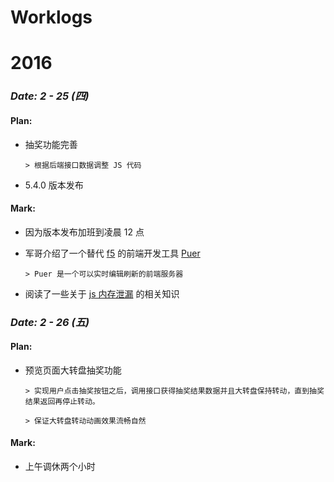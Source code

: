 # Worklogs

# **2016**

### *Date: 2 - 25 (四)*

#### Plan:

- 抽奖功能完善 

  `> 根据后端接口数据调整 JS 代码`
  
- 5.4.0 版本发布

#### Mark:

- 因为版本发布加班到凌晨 12 点

- 军哥介绍了一个替代 [f5](http://getf5.com/) 的前端开发工具 [Puer](http://leeluolee.github.io/2014/10/24/use-puer-helpus-developer-frontend)

  `> Puer 是一个可以实时编辑刷新的前端服务器`

- 阅读了一些关于 [js 内存泄漏](http://www.ibm.com/developerworks/cn/web/wa-jsmemory) 的相关知识

### *Date: 2 - 26 (五)*

#### Plan:

- 预览页面大转盘抽奖功能

  `> 实现用户点击抽奖按钮之后，调用接口获得抽奖结果数据并且大转盘保持转动，直到抽奖结果返回再停止转动。`
  
  `> 保证大转盘转动动画效果流畅自然`

#### Mark:

- 上午调休两个小时
